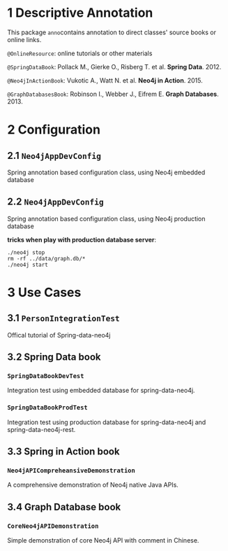 # 1 Descriptive Annotation
This package `anno`contains annotation to direct classes' source books or online links.

`@OnlineResource`: online tutorials or other materials

`@SpringDataBook`: Pollack M., Gierke O., Risberg T. et al. **Spring Data**. 2012.

`@Neo4jInActionBook`: Vukotic A., Watt N. et al. **Neo4j in Action**. 2015.

`@GraphDatabasesBook`: Robinson I., Webber J., Eifrem E. **Graph Databases**. 2013.

# 2 Configuration
## 2.1 `Neo4jAppDevConfig`
Spring annotation based configuration class, using Neo4j embedded database

## 2.2 `Neo4jAppDevConfig`
Spring annotation based configuration class, using Neo4j production database

**tricks when play with production database server**:
	
	./neo4j stop
	rm -rf ../data/graph.db/*
	./neo4j start
	
# 3 Use Cases
## 3.1 `PersonIntegrationTest`
Offical tutorial of Spring-data-neo4j

## 3.2 Spring Data book
### `SpringDataBookDevTest`
Integration test using embedded database for spring-data-neo4j.

### `SpringDataBookProdTest`
Integration test using production database for spring-data-neo4j and spring-data-neo4j-rest.

## 3.3 Spring in Action book
### `Neo4jAPICompreheansiveDemonstration`
A comprehensive demonstration of Neo4j native Java APIs.

## 3.4 Graph Database book
### `CoreNeo4jAPIDemonstration`
Simple demonstration of core Neo4j API with comment in Chinese.
